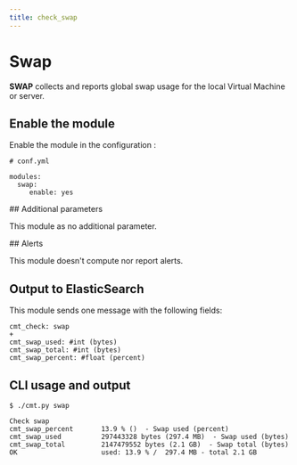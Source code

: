```yaml
---
title: check_swap
---
```


# Swap

**SWAP** collects and reports global swap usage for the local Virtual Machine or server.

## Enable the module

Enable the module in the configuration :

    # conf.yml

	modules:
  	  swap:
  	     enable: yes

## Additional parameters

This module as no additional parameter.


## Alerts

This module doesn't compute nor report alerts.


## Output to ElasticSearch

This module sends one message with the following fields:

	cmt_check: swap
	+
	cmt_swap_used: #int (bytes)
	cmt_swap_total: #int (bytes)
	cmt_swap_percent: #float (percent)

## CLI usage and output

	$ ./cmt.py swap

	Check swap 
	cmt_swap_percent       13.9 % ()  - Swap used (percent)
	cmt_swap_used          297443328 bytes (297.4 MB)  - Swap used (bytes)
	cmt_swap_total         2147479552 bytes (2.1 GB)  - Swap total (bytes)
	OK                     used: 13.9 % /  297.4 MB - total 2.1 GB


